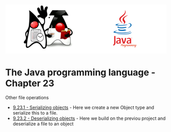 ![](/assets/javarepologo.png)

# The Java programming language - Chapter 23

Other file operations

- [9.23.1 - Serializing objects](/src/com/irisida/lang/part09/chapter23/serializingobjects/App.java) - Here we create a new Object type and serialize this to a file.
- [9.23.2 - Deserializing objects](/src/com/irisida/lang/part09/chapter23/deserializingobjects/App.java) - Here we build on the previou project and deserialize a file to an object
